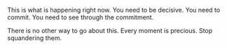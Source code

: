 This is what is happening right now.
You need to be decisive.
You need to commit.
You need to see through the commitment.

There is no other way to go about this.
Every moment is precious.
Stop squandering them.


